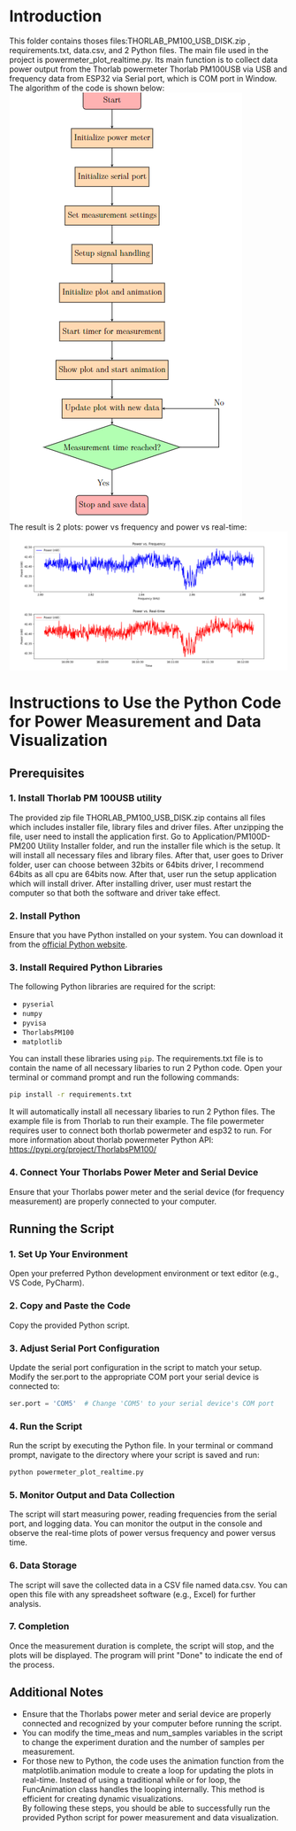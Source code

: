 # Introduction
This folder contains thoses files:THORLAB_PM100_USB_DISK.zip , requirements.txt, data.csv, and 2 Python files. The main file used in the project is powermeter_plot_realtime.py. Its main function is to collect data power output from the Thorlab powermeter Thorlab PM100USB via USB and frequency data from ESP32 via Serial port, which is COM port in Window. The algorithm of the code is shown below:  
![algo](../image/thorlab_powermeter_algo.png)  
The result is 2 plots: power vs frequency and power vs real-time:
![plot](../image/plot_powermeter.png)
# Instructions to Use the Python Code for Power Measurement and Data Visualization

## Prerequisites
### 1. Install Thorlab PM 100USB utility
The provided zip file THORLAB_PM100_USB_DISK.zip contains all files which includes installer file, library files and driver files. After unzipping the file, user need to install the application first. Go to Application/PM100D-PM200 Utility Installer folder, and run the installer file which is the setup. It will install all necessary files and library files. After that, user goes to Driver folder, user can choose between 32bits or 64bits driver, I recommend 64bits as all cpu are 64bits now. After that, user run the setup application which will install driver. After installing driver, user must restart the computer so that both the software and driver take effect.
### 2. Install Python
Ensure that you have Python installed on your system. You can download it from the [official Python website](https://www.python.org/downloads/).

### 3. Install Required Python Libraries
The following Python libraries are required for the script:

- `pyserial`
- `numpy`
- `pyvisa`
- `ThorlabsPM100`
- `matplotlib`

You can install these libraries using `pip`. The requirements.txt file is to contain the name of all necessary libaries to run 2 Python code. Open your terminal or command prompt and run the following commands:
```sh
pip install -r requirements.txt
```
It will automatically install all necessary libaries to run 2 Python files. The example file is from Thorlab to run their example. The file powermeter requires user to connect both thorlab powermeter and esp32 to run. For more information about thorlab powermeter Python API: https://pypi.org/project/ThorlabsPM100/

### 4. Connect Your Thorlabs Power Meter and Serial Device
Ensure that your Thorlabs power meter and the serial device (for frequency measurement) are properly connected to your computer.

## Running the Script
### 1. Set Up Your Environment
Open your preferred Python development environment or text editor (e.g., VS Code, PyCharm).

### 2. Copy and Paste the Code
Copy the provided Python script.

### 3. Adjust Serial Port Configuration
Update the serial port configuration in the script to match your setup. Modify the ser.port to the appropriate COM port your serial device is connected to:

```python
ser.port = 'COM5'  # Change 'COM5' to your serial device's COM port
```
### 4. Run the Script
Run the script by executing the Python file. In your terminal or command prompt, navigate to the directory where your script is saved and run:
```sh
python powermeter_plot_realtime.py
```
### 5. Monitor Output and Data Collection
The script will start measuring power, reading frequencies from the serial port, and logging data. You can monitor the output in the console and observe the real-time plots of power versus frequency and power versus time.

### 6. Data Storage
The script will save the collected data in a CSV file named data.csv. You can open this file with any spreadsheet software (e.g., Excel) for further analysis.

### 7. Completion
Once the measurement duration is complete, the script will stop, and the plots will be displayed. The program will print "Done" to indicate the end of the process.

## Additional Notes
+ Ensure that the Thorlabs power meter and serial device are properly connected and recognized by your computer before running the script.
+ You can modify the time_meas and num_samples variables in the script to change the experiment duration and the number of samples per measurement. 
+ For those new to Python, the code uses the animation function from the matplotlib.animation module to create a loop for updating the plots in real-time. Instead of using a traditional while or for loop, the FuncAnimation class handles the looping internally. This method is efficient for creating dynamic visualizations.  
By following these steps, you should be able to successfully run the provided Python script for power measurement and data visualization.

